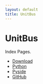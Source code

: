 ```yaml
---
layout: default
title: UnitBus
---
```


# UnitBus

Index Pages.

- [Download](https://unitbus.github.io/page/download)
- [Python](https://unitbus.github.io/page/python)
- [Pyside](https://unitbus.github.io/page/pyside)
- [GitHub](https://unitbus.github.io/page/pyside)
